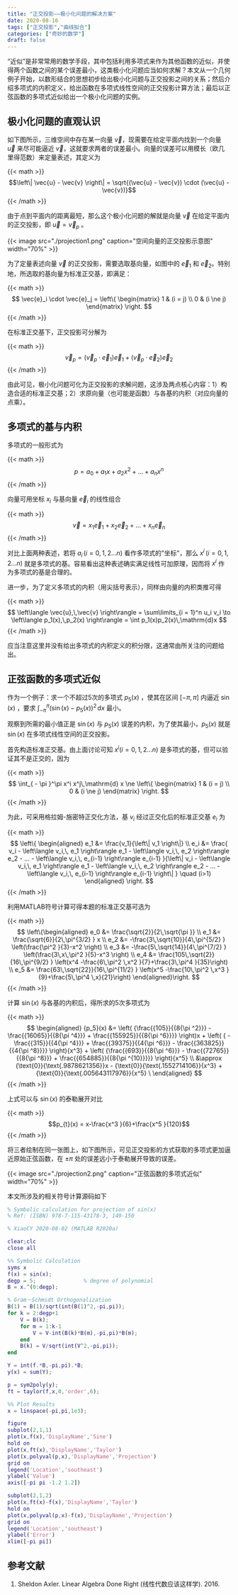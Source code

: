 ```yaml
---
title: "正交投影——极小化问题的解决方案"
date: 2020-08-16
tags: ["正交投影","曲线拟合"]
categories: ["奇妙的数学"]
draft: false
---
```


“近似”是非常常用的数学手段，其中包括利用多项式来作为其他函数的近似，并使得两个函数之间的某个误差最小，这类极小化问题应当如何求解？本文从一个几何例子开始，以数形结合的思想初步给出极小化问题与正交投影之间的关系；然后介绍多项式的内积定义，给出函数在多项式线性空间的正交投影计算方法；最后以正弦函数的多项式近似给出一个极小化问题的实例。

<!--more-->

## 极小化问题的直观认识

如下图所示，三维空间中存在某一向量 $\vec{v}$，现需要在给定平面内找到一个向量 $\vec{u}$ 来尽可能逼近 $\vec{v}$，这就要求两者的误差最小。向量的误差可以用模长（欧几里得范数）来定量表述，其定义为

{{< math >}}$$\left\| \vec{u} - \vec{v} \right\| = \sqrt{(\vec{u} - \vec{v}) \cdot (\vec{u} - \vec{v})}$${{< /math >}}

由于点到平面内的距离最短，那么这个极小化问题的解就是向量 $\vec{v}$ 在给定平面内的正交投影，即 $\vec{u}=\vec{v}_p$ 。

{{< image src="./projection1.png" caption="空间向量的正交投影示意图" width="70%" >}}


为了定量表述向量 $\vec{v}$ 的正交投影，需要选取基向量，如图中的 $\vec{e}_1$ 和 $\vec{e}_2$。特别地，所选取的基向量为标准正交基，即满足：

{{< math >}}$$
\vec{e}_i \cdot \vec{e}_j = \left\{ \begin{matrix}
    1    &   (i = j)  \\
    0    &   (i \ne j)  
    \end{matrix} \right.
$${{< /math >}}

在标准正交基下，正交投影可分解为

{{< math >}}$$\vec{v}_p = \left( \vec{v}_p  \cdot \vec{e}_1 \right) \vec{e}_1  + \left( \vec{v}_p  \cdot \vec{e}_2 \right) \vec{e}_2$${{< /math >}}

由此可见，极小化问题可化为正交投影的求解问题，这涉及两点核心内容：1）构造合适的标准正交基；2）求原向量（也可能是函数）与各基的内积（对应向量的点乘）。

## 多项式的基与内积

多项式的一般形式为

{{< math >}}$$p = a_0 + a_1x + a_2x^2 + ... + a_nx^n$${{< /math >}}

向量可用坐标 $x_i$ 与基向量 $\vec{e}_i$ 的线性组合

{{< math >}}$$\vec{v} = x_1 \vec{e}_1 + x_2 \vec{e}_2 + ... + x_n \vec{e}_n$${{< /math >}}

对比上面两种表述，若将 $a_i \, (i=0,1,2...n)$ 看作多项式的"坐标"，那么 $x^i \, (i=0,1,2...n)$ 就是多项式的基。容易看出这种表述确实满足线性可加原理，因而将 $x^i$ 作为多项式的基是合理的。

进一步，为了定义多项式的内积（用尖括号表示），同样由向量的内积类推可得

{{< math >}}$$
\left\langle \vec{u},\,\vec{v} \right\rangle  
    = \sum\limits_{i = 1}^n u_i v_i  \to \left\langle p_1(x),\,p_2(x) \right\rangle  
    = \int p_1(x)p_2(x)\,\mathrm{d}x
$${{< /math >}}

应当注意这里并没有给出多项式的内积定义的积分限，这通常由所关注的问题给出。

## 正弦函数的多项式近似

作为一个例子：求一个不超过5次的多项式 $p_5(x)$ ，使其在区间 $\left[-\pi,\,\pi\right]$ 内逼近 $\sin(x)$ ，要求 $\int_{-\pi}^{\pi} \left(\sin(x)-p_5(x) \right)^2\,\mathrm{d}x$ 最小。

观察到所需的最小值正是 $\sin(x)$ 与 $p_5(x)$ 误差的内积，为了使其最小，$p_5(x)$ 就是 $\sin(x)$ 在多项式线性空间的正交投影。

首先构造标准正交基。由上面讨论可知 $x^i (i=0,1,2...n)$ 是多项式的基，但可以验证其不是正交的，因为

{{< math >}}$$
\int_{ - \pi }^\pi  x^i x^j\,\mathrm{d} x  \ne \left\{ \begin{matrix}
    1    &   (i = j)  \\
    0    &   (i \ne j)  
\end{matrix} \right.
$${{< /math >}}

为此，可采用格拉姆-施密特正交化方法，基 $v_i$ 经过正交化后的标准正交基 $e_i$ 为

{{< math >}}$$
\left\{ \begin{aligned}
    e_1 &= \frac{v_1}{\left\| v_1 \right\|} \\
    e_i &= \frac{
    v_i - \left\langle v_i,\, e_1 \right\rangle e_1 - \left\langle v_i,\, e_2 \right\rangle e_2 - ... - \left\langle v_i,\, e_{i-1} \right\rangle e_{i-1}
    }{\left\|
    v_i - \left\langle v_i,\, e_1 \right\rangle e_1 - \left\langle v_i,\, e_2 \right\rangle e_2 - ... - \left\langle v_i,\, e_{i-1} \right\rangle e_{i-1}
    \right\| } \quad (i>1)
\end{aligned} \right.
$${{< /math >}}

利用MATLAB符号计算可得本题的标准正交基可选为

{{< math >}}$$
\left\{\begin{aligned}
e_0 &= \frac{\sqrt{2}}{2\,\sqrt{\pi }} \\
e_1 &= \frac{\sqrt{6}}{2\,\pi^{3/2} } x \\
e_2 &= -\frac{3\,\sqrt{10}}{4\,\pi^{5/2} } \left(\frac{\pi^2 }{3}-x^2 \right) \\
e_3 &= -\frac{5\,\sqrt{14}}{4\,\pi^{7/2} } \left(\frac{3\,x\,\pi^2 }{5}-x^3 \right) \\
e_4 &= \frac{105\,\sqrt{2}}{16\,\pi^{9/2} } \left(x^4 -\frac{6\,\pi^2 \,x^2 }{7}+\frac{3\,\pi^4 }{35}\right) \\
e_5 &= \frac{63\,\sqrt{22}}{16\,\pi^{11/2} } \left(x^5 -\frac{10\,\pi^2 \,x^3 }{9}+\frac{5\,\pi^4 \,x}{21}\right)
\end{aligned}\right.
$${{< /math >}}

计算 $\sin(x)$ 与各基的内积后，得所求的5次多项式为

{{< math >}}$$
\begin{aligned}
  {p_5}(x) &= \left( {\frac{{105}}{{8{\pi ^2}}} - \frac{{16065}}{{8{\pi ^4}}} + \frac{{155925}}{{8{\pi ^6}}}} \right)x + \left( { - \frac{{315}}{{4{\pi ^4}}} + \frac{{39375}}{{4{\pi ^6}}} - \frac{{363825}}{{4{\pi ^8}}}} \right){x^3} + \left( {\frac{{693}}{{8{\pi ^6}}} - \frac{{72765}}{{8{\pi ^8}}} + \frac{{654885}}{{8{\pi ^{10}}}}} \right){x^5} \\ 
   &\approx {\text{0}}{\text{.9878621356}}x - {\text{0}}{\text{.1552714106}}{x^3} + {\text{0}}{\text{.005643117976}}{x^5} \ 
\end{aligned}
$${{< /math >}}

上式可以与 $\sin(x)$ 的泰勒展开对比

{{< math >}}$$p_{t}(x) = x-\frac{x^3 }{6}+\frac{x^5 }{120}$${{< /math >}}

将三者绘制在同一张图上，如下图所示，可见正交投影的方式获取的多项式更加逼近原始正弦函数，在 $\pm\pi$ 处的误差远小于泰勒展开导致的误差。

{{< image src="./projection2.png" caption="正弦函数的多项式近似" width="70%" >}}

本文所涉及的相关符号计算源码如下

``` matlab
% Symbolic calculation for projection of sin(x)
% Ref: (ISBN) 978-7-115-43178-3, 149-150

% XiaoCY 2020-08-02 (MATLAB R2020a)

clear;clc
close all

%% Symbolic Calculation
syms x
f(x) = sin(x);
degp = 5;               % degree of polynomial
B = x.^(0:degp);

% Gram－Schmidt Orthogonalization
B(1) = B(1)/sqrt(int(B(1)^2,-pi,pi));
for k = 2:degp+1
    V = B(k);
    for m = 1:k-1
        V = V-int(B(k)*B(m),-pi,pi)*B(m);
    end
    B(k) = V/sqrt(int(V^2,-pi,pi));
end

Y = int(f.*B,-pi,pi).*B;
y(x) = sum(Y);

p = sym2poly(y);
ft = taylor(f,x,0,'order',6);

%% Plot Results
x = linspace(-pi,pi,1e3);

figure
subplot(2,1,1)
plot(x,f(x),'DisplayName','Sine')
hold on
plot(x,ft(x),'DisplayName','Taylor')
plot(x,polyval(p,x),'DisplayName','Projection')
grid on
legend('Location','southeast')
ylabel('Value')
axis([-pi pi -1.2 1.2])

subplot(2,1,2)
plot(x,ft(x)-f(x),'DisplayName','Taylor')
hold on
plot(x,polyval(p,x)-f(x),'DisplayName','Projection')
grid on
legend('Location','southeast')
ylabel('Error')
xlim([-pi pi])
```


## 参考文献

1. Sheldon Axler. Linear Algebra Done Right (线性代数应该这样学). 2016.
